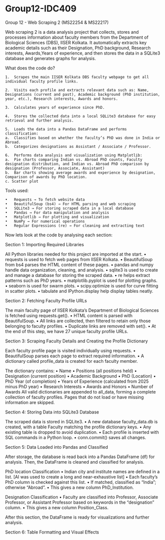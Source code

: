 # Group12-IDC409
Group 12 - Web Scraping 2
(MS22254 & MS22217)

Web scraping 2  is a data analysis project that collects, stores and processes information about faculty members from the Department of Biological Sciences (DBS), IISER Kolkata.
It automatically extracts key academic details such as their Designation, PhD background, Research interests, Awards,Years of experience, and then stores the data in a SQLite3 database and generates graphs for analysis.

What does the code do?

	1.	Scrapes the main IISER Kolkata DBS faculty webpage to get all individual faculty profile links.

	2.	Visits each profile and extracts relevant data such as: Name, Designations (current and past), Academic background (PhD institution, year, etc.), Research interests, Awards and honors.

	3.	Calculates years of experience since PhD.

	4.	Stores the collected data into a local SQLite3 database for easy retrieval and further analysis.

	5.	Loads the data into a Pandas DataFrame and performs classification:
	a.	Classifies based on whether the faculty’s PhD was done in India or Abroad.
	b.	Categorizes designations as Assistant / Associate / Professor.

	6.	Performs data analysis and visualization using Matplotlib:
	a.	Pie charts comparing Indian vs. Abroad PhD counts, Faculty designation distribution, and Indian vs. Abroad PhD comparison by designation (Professor, Associate, Assistant)
	b.	Bar charts showing average awards and experience by designation, Comparison of awards by PhD location. 
	c. Scatter plot 


Tools used:

	•	Requests → To fetch website data
	•	BeautifulSoup (bs4) → For HTML parsing and web scraping
	•	SQLite3 → For storing scraped data in a local database
	•	Pandas → For data manipulation and analysis
	•	Matplotlib → For plotting and visualization
	•	NumPy → For numerical operations
	•	Regular Expressions (re) → For cleaning and extracting text



Now lets look at the code by analysing each section:


Section 1: Importing Required Libraries

All Python libraries needed for this project are imported at the start.
	•	requests is used to fetch web pages from IISER Kolkata.
	•	BeautifulSoup from bs4 parses the HTML content of these pages.
	•	pandas and numpy handle data organization, cleaning, and analysis.
	•	sqlite3 is used to create and manage a database for storing the scraped data.
	•	re helps extract patterns such as PhD years.
	•	matplotlib.pyplot is used for plotting graphs.
	•	seaborn is used for swarm plots.
	•	scipy.optimize is used for curve fitting in scatter plots.
	•	tabulate and IPython.display help display tables neatly.



Section 2: Fetching Faculty Profile URLs

The main faculty page of IISER Kolkata’s Department of Biological Sciences is fetched using requests.get().
	•	HTML content is parsed with BeautifulSoup.
	•	All <a> links are collected, then filtered to retain only those belonging to faculty profiles.
	•	Duplicate links are removed with set().
	•	At the end of this step, we have 27 unique faculty profile URLs.



Section 3: Scraping Faculty Details and Creating the Profile Dictionary

Each faculty profile page is visited individually using requests.
	•	BeautifulSoup parses each page to extract required information.
	•	A dictionary called profile_data is created for each faculty member.

The dictionary contains:
	•	Name
	•	Positions (all positions held)
	•	Designation (current position)
	•	Academic Background
	•	PhD (Location)
	•	PhD Year (of completion)
	•	Years of Experience (calculated from 2025 minus PhD year)
	•	Research Interests
	•	Awards and Honors
	•	Number of Awards
All valid dictionaries are appended to all_data, forming a complete collection of faculty profiles.
Pages that do not load or have missing information are skipped.



Section 4: Storing Data into SQLite3 Database

The scraped data is stored in SQLite3.
	•	A new database faculty_data.db is created, with a table Faculty matching the profile dictionary keys.
	•	Any existing table is dropped to avoid duplication.
	•	Each profile is inserted with SQL commands in a Python loop.
	•	conn.commit() saves all changes.



Section 5: Data Loaded into Pandas and Classified

After storage, the database is read back into a Pandas DataFrame (df) for analysis. Then, the DataFrame is cleaned and classified for analysis.

PhD location Classification
	•	Indian city and institute names are defined in a list. [AI was used to create a long and near-exhaustive list]
	•	Each faculty’s PhD column is checked against this list.
	•	If matched, classified as “India”; otherwise “Abroad”.
	•	This gives a new column PhD_Institution.

Designation Classification
	•	Faculty are classified into Professor, Associate Professor, or Assistant Professor based on keywords in the “designation” column.
	•	This gives a new column Position_Class.

After this section, the DataFrame is ready for visualizations and further analysis.


Section 6: Table Formatting and Visual Effects
